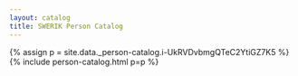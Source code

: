 ```yaml
---
layout: catalog
title: SWERIK Person Catalog
---
```

{% assign p = site.data._person-catalog.i-UkRVDvbmgQTeC2YtiGZ7K5 %}
{% include person-catalog.html p=p %}

